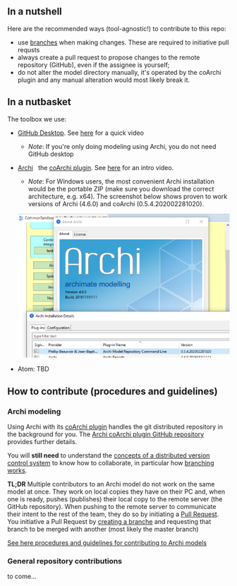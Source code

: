 ## In a nutshell

Here are the recommended ways (tool-agnostic!) to contribute to this repo:

* use [branches](https://git-scm.com/book/en/v2/Git-Branching-Branches-in-a-Nutshell) when making changes. These are required to initiative pull requsts
* always create a pull request to propose changes to the remote repository (GitHub), even if the assignee is yourself;
* do not alter the model directory manually, it's operated by the coArchi plugin and any manual alteration would most likely break it.
  
## In a nutbasket

The toolbox we use:

* [GitHub Desktop](https://desktop.github.com). See [here](https://youtu.be/S7f8qJscmRE) for a quick video
  * _Note_: If you're only doing modeling using Archi, you do not need GitHub desktop
* [Archi](https://www.archimatetool.com/download/) &nbsp; the [coArchi plugin](https://www.archimatetool.com/plugins/#coArchi). See [here](https://youtu.be/Ht1Bf7VXfkk) for an intro video.
  * _Note_: For Windows users, the most convenient Archi installation would be the portable ZIP (make sure you download the correct architecture, e.g. x64). The screenshot below shows proven to work versions of Archi (4.6.0) and coArchi (0.5.4.202002281020).
  
  ![Archi and coArchi versions](/Documents/Services/Projects/ESDC-EA-SAS/archi_version.png)
  
* Atom: TBD

## How to contribute (procedures and guidelines)

### Archi modeling

Using Archi with its [coArchi plugin](https://www.archimatetool.com/plugins/#coArchi) handles the git distributed repository in the background for you.
The [Archi coArchi plugin GitHub repository](https://github.com/archimatetool/archi-modelrepository-plugin/wiki/Understand-the-Basics) provides further details.

You will **still need** to understand the [concepts of a distributed version control system](https://www.git-tower.com/learn/git/ebook/en/command-line/remote-repositories/introduction) to know how to collaborate, in particular how [branching works](https://git-scm.com/book/en/v2/Git-Branching-Branches-in-a-Nutshell).

**TL;DR** Multiple contributors to an Archi model do not work on the same model at once. They work on local copies they have on their PC and, when one is ready, pushes (publishes) their local copy to the remote server (the GitHub repository). When pushing to the remote server to communicate their intent to the rest of the team, they do so by initiating a [Pull Request](https://help.github.com/en/github/collaborating-with-issues-and-pull-requests/about-pull-requests). You initiative a Pull Request by [creating a branche](https://git-scm.com/book/en/v2/Git-Branching-Branches-in-a-Nutshell) and requesting that branch to be merged with another (most likely the master branch)

[See here procedures and guidelines for contributing to Archi models](procedures_archi.md)

### General repository contributions

to come...
